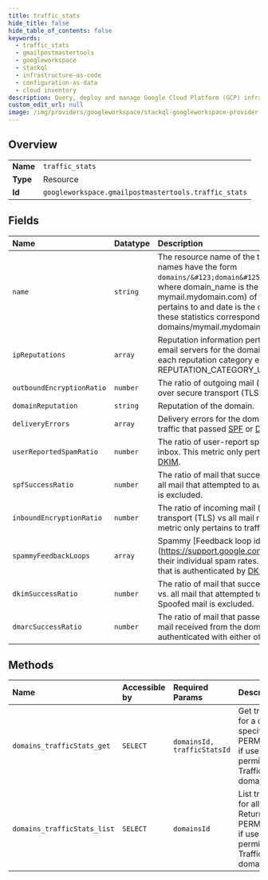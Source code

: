 ```yaml
---
title: traffic_stats
hide_title: false
hide_table_of_contents: false
keywords:
  - traffic_stats
  - gmailpostmastertools
  - googleworkspace    
  - stackql
  - infrastructure-as-code
  - configuration-as-data
  - cloud inventory
description: Query, deploy and manage Google Cloud Platform (GCP) infrastructure and resources using SQL
custom_edit_url: null
image: /img/providers/googleworkspace/stackql-googleworkspace-provider-featured-image.png
---
```

  
    

## Overview
<table><tbody>
<tr><td><b>Name</b></td><td><code>traffic_stats</code></td></tr>
<tr><td><b>Type</b></td><td>Resource</td></tr>
<tr><td><b>Id</b></td><td><code>googleworkspace.gmailpostmastertools.traffic_stats</code></td></tr>
</tbody></table>

## Fields
| Name | Datatype | Description |
|:-----|:---------|:------------|
| `name` | `string` | The resource name of the traffic statistics. Traffic statistic names have the form `domains/&#123;domain&#125;/trafficStats/&#123;date&#125;`, where domain_name is the fully qualified domain name (i.e., mymail.mydomain.com) of the domain this traffic statistics pertains to and date is the date in yyyymmdd format that these statistics corresponds to. For example: domains/mymail.mydomain.com/trafficStats/20160807 |
| `ipReputations` | `array` | Reputation information pertaining to the IP addresses of the email servers for the domain. There is exactly one entry for each reputation category except REPUTATION_CATEGORY_UNSPECIFIED. |
| `outboundEncryptionRatio` | `number` | The ratio of outgoing mail (from Gmail) that was accepted over secure transport (TLS). |
| `domainReputation` | `string` | Reputation of the domain. |
| `deliveryErrors` | `array` | Delivery errors for the domain. This metric only pertains to traffic that passed [SPF](http://www.openspf.org/) or [DKIM](http://www.dkim.org/). |
| `userReportedSpamRatio` | `number` | The ratio of user-report spam vs. email that was sent to the inbox. This metric only pertains to emails authenticated by [DKIM](http://www.dkim.org/). |
| `spfSuccessRatio` | `number` | The ratio of mail that successfully authenticated with SPF vs. all mail that attempted to authenticate with [SPF](http://www.openspf.org/). Spoofed mail is excluded. |
| `inboundEncryptionRatio` | `number` | The ratio of incoming mail (to Gmail), that passed secure transport (TLS) vs all mail received from that domain. This metric only pertains to traffic that passed [SPF](http://www.openspf.org/) or [DKIM](http://www.dkim.org/). |
| `spammyFeedbackLoops` | `array` | Spammy [Feedback loop identifiers] (https://support.google.com/mail/answer/6254652) with their individual spam rates. This metric only pertains to traffic that is authenticated by [DKIM](http://www.dkim.org/). |
| `dkimSuccessRatio` | `number` | The ratio of mail that successfully authenticated with DKIM vs. all mail that attempted to authenticate with [DKIM](http://www.dkim.org/). Spoofed mail is excluded. |
| `dmarcSuccessRatio` | `number` | The ratio of mail that passed [DMARC](https://dmarc.org/) alignment checks vs all mail received from the domain that successfully authenticated with either of [SPF](http://www.openspf.org/) or [DKIM](http://www.dkim.org/). |
## Methods
| Name | Accessible by | Required Params | Description |
|:-----|:--------------|:----------------|:------------|
| `domains_trafficStats_get` | `SELECT` | `domainsId, trafficStatsId` | Get traffic statistics for a domain on a specific date. Returns PERMISSION_DENIED if user does not have permission to access TrafficStats for the domain. |
| `domains_trafficStats_list` | `SELECT` | `domainsId` | List traffic statistics for all available days. Returns PERMISSION_DENIED if user does not have permission to access TrafficStats for the domain. |
